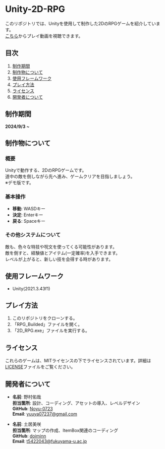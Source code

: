 # Unity-2D-RPG

このリポジトリでは、Unityを使用して制作した2DのRPGゲームを紹介しています。  
[こちら](https://drive.google.com/file/d/11lrIqBaID6GYumtQGNKdag7E_oHNGQ8n/view?usp=drive_link)からプレイ動画を視聴できます。

## 目次
1. [制作期間](#制作期間)
2. [制作物について](#制作物について)
3. [使用フレームワーク](#使用フレームワーク)
4. [プレイ方法](#プレイ方法)
5. [ライセンス](#ライセンス)
6. [開発者について](#開発者について)

## 制作期間
**2024/9/3 ~**

## 制作物について
### 概要
Unityで動作する、2DのRPGゲームです。  
道中の敵を倒しながら先へ進み、ゲームクリアを目指しましょう。  
※デモ版です。

### 基本操作
- **移動**: WASDキー
- **決定**: Enterキー
- **戻る**: Spaceキー

### その他システムについて
敵も、色々な特技や呪文を使ってくる可能性があります。  
敵を倒すと、経験値とアイテム(一定確率)を入手できます。  
レベルが上がると、新しい技を会得する時があります。

## 使用フレームワーク
- Unity(2021.3.43f1)

## プレイ方法
1. このリポジトリをクローンする。
2. 「RPG_Builded」ファイルを開く。
3. 「2D_RPG.exe」ファイルを実行する。

## ライセンス
これらのゲームは、MITライセンスの下でライセンスされています。詳細は[LICENSE](LICENSE)ファイルをご覧ください。

## 開発者について
- **名前**: 野村佑哉  
  **担当箇所**: 設計、コーディング、アセットの導入、レベルデザイン  
  **GitHub**: [Noyu-0723](https://github.com/Noyu-0723)  
  **Email**: yuuya07237@gmail.com

- **名前**: 土居美咲  
  **担当箇所**: マップの作成、ItemBox関連のコーディング  
  **GitHub**: [doiminn](https://github.com/doiminn)  
  **Email**: t5422043@fukuyama-u.ac.jp

